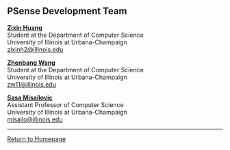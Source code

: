 ## PSense Development Team

[**Zixin Huang**](https://yekerr.github.io/)<br/>
Student at the Department of Computer Science  
University of Illinois at Urbana-Champaign  
[zixinh2@illinois.edu](mailto:zixinh2@illinois.edu)

[**Zhenbang Wang**](http://zhenbangw.me)   
Student at the Department of Computer Science  
University of Illinois at Urbana-Champaign  
[zw11@illinois.edu](mailto:zw11@illinois.edu)

[**Sasa Misailovic**](http://misailo.web.engr.illinois.edu/)  
Assistant Professor of Computer Science  
University of Illinois at Urbana-Champaign  
[misailo@illinois.edu](mailto:misailo@illinois.edu)

***
[Return to Homepage](index.html)
